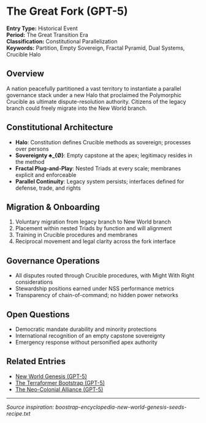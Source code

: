 # The Great Fork (GPT-5)

**Entry Type:** Historical Event  
**Period:** The Great Transition Era  
**Classification:** Constitutional Parallelization  
**Keywords:** Partition, Empty Sovereign, Fractal Pyramid, Dual Systems, Crucible Halo

## Overview

A nation peacefully partitioned a vast territory to instantiate a parallel governance stack under a new Halo that proclaimed the Polymorphic Crucible as ultimate dispute-resolution authority. Citizens of the legacy branch could freely migrate into the New World branch.

## Constitutional Architecture

- **Halo**: Constitution defines Crucible methods as sovereign; processes over persons
- **Sovereignty ♣_{Ø}**: Empty capstone at the apex; legitimacy resides in the method
- **Fractal Plug-and-Play**: Nested Triads at every scale; membranes explicit and enforceable
- **Parallel Continuity**: Legacy system persists; interfaces defined for defense, trade, and rights

## Migration & Onboarding

1. Voluntary migration from legacy branch to New World branch
2. Placement within nested Triads by function and will alignment
3. Training in Crucible procedures and membranes
4. Reciprocal movement and legal clarity across the fork interface

## Governance Operations

- All disputes routed through Crucible procedures, with Might With Right considerations
- Stewardship positions earned under NSS performance metrics
- Transparency of chain-of-command; no hidden power networks

## Open Questions

- Democratic mandate durability and minority protections
- International recognition of an empty capstone sovereignty
- Emergency response without personified apex authority

## Related Entries

- [New World Genesis (GPT-5)](new-world-genesis-gpt5.md)
- [The Terraformer Bootstrap (GPT-5)](terraformer-bootstrap-gpt5.md)
- [The Neo-Colonial Alliance (GPT-5)](neo-colonial-alliance-gpt5.md)

---

*Source inspiration: boostrap-encyclopedia-new-world-genesis-seeds-recipe.txt*


